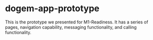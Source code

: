 # dogem-app-prototype
This is the prototype we presented for M1-Readiness. It has a series of pages, navigation capability, messaging functionality, and calling functionality.
